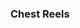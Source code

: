 <h3>Chest Reels</h3>

<!-- This table made by Excel -->
<!-- you need go to Repositories of This Wiki -->
<!-- Then go into the folder wiki/en/table_of_contents/xlsx -->
<!-- Modify data through Excel (don't forget to upload the Excel file to the excels folder) -->
<script type="text/javascript" src="assets/xlsx-loader/num/01.js"></script>
<xlsx-render01 content="wiki/en/table_of_contents/xlsx/chest_reels.xlsx"></xlsx-render01>
<div id="result01"></div>
